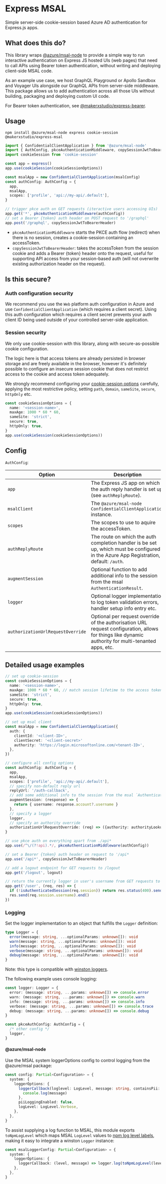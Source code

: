 # Express MSAL

Simple server-side cookie-session based Azure AD authentication for Express.js apps.

## What does this do?

This library wraps [@azure/msal-node](https://www.npmjs.com/package/@azure/msal-node) to provide a simple way to run interactive authentication on Express JS hosted UIs (web pages) that need to call APIs using Bearer token authentication, without writing and deploying client-side MSAL code.

As an example use case, we host GraphQL Playground or Apollo Sandbox and Voyager UIs alongside our GraphQL APIs from server-side middleware. This package allows us to add authentication across all those UIs without building, packaging and deploying custom UI code.

For Bearer token authentication, see [@makerxstudio/express-bearer](https://github.com/MakerXStudio/express-bearer).

## Usage

```
npm install @azure/msal-node express cookie-session @makerxstudio/express-msal
```

```ts
import { ConfidentialClientApplication } from '@azure/msal-node'
import { AuthConfig, pkceAuthenticationMiddleware, copySessionJwtToBearerHeader } from '@makerxstudio/express-msal'
import cookieSession from 'cookie-session'

const app = express()
app.use(cookieSession(cookieSessionOptions))

const msalApp = new ConfidentialClientApplication(msalConfig)
const authConfig: AuthConfig = {
  app,
  msalApp,
  scopes: ['profile', 'api://my-api/.default'],
}

// trigger pkce auth on GET requests (iteractive users accessing UIs)
app.get('*', pkceAuthenticationMiddleware(authConfig))
// set a Bearer {token} auth header on POST request to '/graphql'
app.post('/graphql', copySessionJwtToBearerHeader)
```

- `pkceAuthenticationMiddleware` starts the PKCE auth flow (redirect) when there is no session, creates a cookie-session containing an accessToken.
- `copySessionJwtToBearerHeader`: takes the accessToken from the session cookie and adds a Bearer {token} header onto the request, useful for supporting API access from your session-based auth (will not overwrite existing authorization header on the request).

## Is this secure?

### Auth configuration security

We recommend you use the `Web` platform auth configuration in Azure and use `ConfidentialClientApplication` (which requires a client secret). Using this auth configuration which requires a client secret prevents your auth client ID being used outside of your controlled server-side application.

### Session security

We only use cookie-session with this library, along with secure-as-possible cookie configuration.

The logic here is that access tokens are already persisted in browser storage and are freely available in the browser, however it's definitely possible to configure an insecure session cookie that does not restrict access to the cookie and access token adequately.

We strongly recommend configuring your [cookie-session options](https://github.com/expressjs/cookie-session#options) carefully, applying the most restrictive policy, setting `path`, `domain`, `sameSite`, `secure`, `httpOnly` etc.

```ts
const cookieSessionOptions = {
  name: '<session-name>',
  maxAge: 1000 * 60 * 60,
  sameSite: 'strict',
  secure: true,
  httpOnly: true,
}
app.use(cookieSession(cookieSessionOptions))
```

## Config

`AuthConfig`:

| Option                            | Description                                                                                                                                          |
| --------------------------------- | ---------------------------------------------------------------------------------------------------------------------------------------------------- |
| `app`                             | The Express JS app on which the auth reply handler is set up (see `authReplyRoute`).                                                                 |
| `msalClient`                      | The `@azure/msal-node` `ConfidentialClientApplication` instance.                                                                                     |
| `scopes`                          | The scopes to use to aquire the accessToken.                                                                                                         |
| `authReplyRoute`                  | The route on which the auth completion handler is be set up, which must be configured in the Azure App Registration, default: `/auth`.               |
| `augmentSession`                  | Optional function to add additional info to the session from the msal `AuthenticationResult`.                                                        |
| `logger`                          | Optional logger implementation to log token validation errors, handler setup info entry etc.                                                         |
| `authorizationUrlRequestOverride` | Optional per request override of the authorisation URL request configuration, allows for things like dynamic authority for multi-tenanted apps, etc. |

## Detailed usage examples

```ts
// set up cookie-session
const cookieSessionOptions = {
  name: '<session-name>',
  maxAge: 1000 * 60 * 60, // match session lifetime to the access token
  sameSite: 'strict',
  secure: true,
  httpOnly: true,
}
app.use(cookieSession(cookieSessionOptions))

// set up msal client
const msalApp = new ConfidentialClientApplication({
  auth: {
    clientId: '<client-ID>',
    clientSecret: '<client-secret>'
    authority: 'https://login.microsoftonline.com/<tenant-ID>',
  },
})

// configure all config options
const authConfig: AuthConfig = {
  app,
  msalApp,
  scopes: ['profile', 'api://my-api/.default'],
  // specify non-default reply url
  replyUrl: '/auth-callback',
  // add some additional info to the session from the msal `AuthenticationResult`
  augmentSession: (response) => {
    return { username: response.account?.username }
  },
  // specify a logger
  logger,
  // specify an authority override
  authorizationUrlRequestOverride: (req) => ({authority: authorityLookup[req.host]})
}

// use pkce auth on everything apart from ./api*
app.use(/^\/(?!api).*/, pkceAuthenticationMiddleware(authConfig))

// set a Bearer {token} auth header on request to '/api*
app.use('/api*', copySessionJwtToBearerHeader)

// add a logout endpoint for GET requests to /logout
app.get('/logout', logout)

// return the currently logger in user's username from GET requests to /user
app.get('/user', (req, res) => {
  if (!isAuthenticatedSession(req.session)) return res.status(400).send('Not logged in').end()
  res.send(req.session.username).end()
})
```

### Logging

Set the logger implementation to an object that fulfills the `Logger` definition:

```ts
type Logger = {
  error(message: string, ...optionalParams: unknown[]): void
  warn(message: string, ...optionalParams: unknown[]): void
  info(message: string, ...optionalParams: unknown[]): void
  verbose(message: string, ...optionalParams: unknown[]): void
  debug(message: string, ...optionalParams: unknown[]): void
}
```

Note: this type is compatible with [winston loggers](https://github.com/winstonjs/winston).

The following example uses console logging:

```ts
const logger: Logger = {
  error: (message: string, ...params: unknown[]) => console.error
  warn: (message: string, ...params: unknown[]) => console.warn
  info: (message: string, ...params: unknown[]) => console.info
  verbose: (message: string, ...params: unknown[]) => console.trace
  debug: (message: string, ...params: unknown[]) => console.debug
}

const pkceAuthConfig: AuthConfig = {
  /* other config */
  logger,
}
```

#### @azure/msal-node

Use the MSAL system loggerOptions config to control logging from the @azure/msal package:

```ts
const config: Partial<Configuration> = {
  system: {
    loggerOptions: {
      loggerCallback(loglevel: LogLevel, message: string, containsPii: boolean) {
        console.log(message)
      },
      piiLoggingEnabled: false,
      logLevel: LogLevel.Verbose,
    },
  },
}
```

To assist supplying a log function to MSAL, this module exports `toNpmLogLevel` which maps MSAL `LogLevel` values to [npm log level labels](https://github.com/winstonjs/winston#logging-levels), making it easy to integrate a winston `Logger` instance:

```ts
const msalLoggerConfig: Partial<Configuration> = {
  system: {
    loggerOptions: {
      loggerCallback: (level, message) => logger.log(toNpmLogLevel(level), message),
    },
  },
}
```
